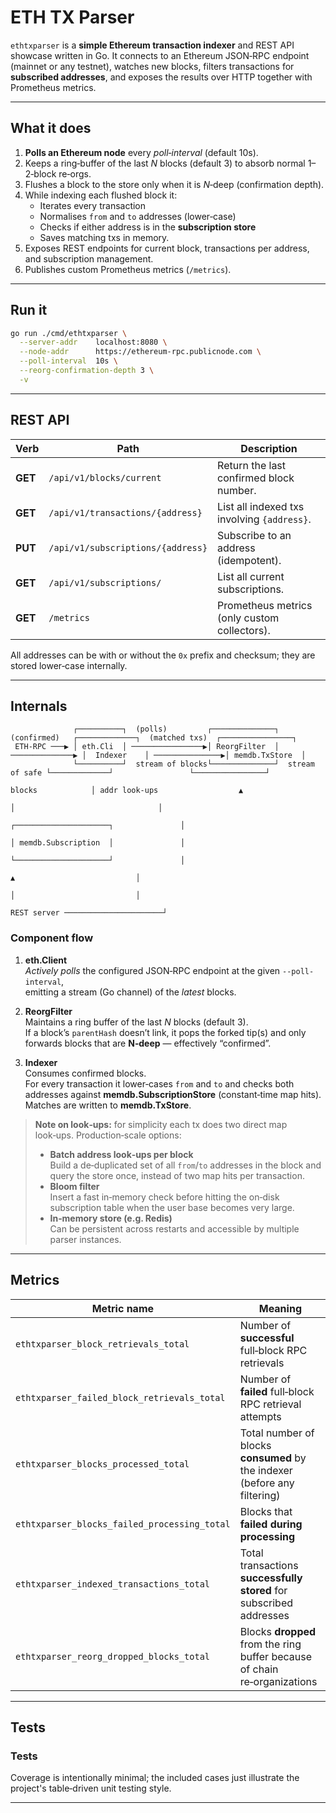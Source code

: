 # ETH TX Parser

`ethtxparser` is a **simple Ethereum transaction indexer** and REST API
showcase written in Go. It connects to an Ethereum JSON‑RPC endpoint (mainnet or any
testnet), watches new blocks, filters transactions for **subscribed
addresses**, and exposes the results over HTTP together with Prometheus
metrics.

---

## What it does

1. **Polls an Ethereum node** every *poll‑interval* (default 10s).
2. Keeps a ring‑buffer of the last *N* blocks (default 3) to absorb normal
   1–2‑block re‑orgs.
3. Flushes a block to the store only when it is *N*‑deep
   (confirmation depth).
4. While indexing each flushed block it:
    * Iterates every transaction
    * Normalises `from` and `to` addresses (lower‑case)
    * Checks if either address is in the **subscription store**
    * Saves matching txs in memory.
5. Exposes REST endpoints for current block, transactions per address,
   and subscription management.
6. Publishes custom Prometheus metrics (`/metrics`).

---

## Run it

```bash
go run ./cmd/ethtxparser \
  --server-addr    localhost:8080 \
  --node-addr      https://ethereum-rpc.publicnode.com \
  --poll-interval  10s \
  --reorg-confirmation-depth 3 \
  -v
```

---

## REST API

| Verb    | Path                              | Description                                  |
|---------|-----------------------------------|----------------------------------------------|
| **GET** | `/api/v1/blocks/current`          | Return the last confirmed block number.      |
| **GET** | `/api/v1/transactions/{address}`  | List all indexed txs involving `{address}`.  |
| **PUT** | `/api/v1/subscriptions/{address}` | Subscribe to an address (idempotent).        |
| **GET** | `/api/v1/subscriptions/`          | List all current subscriptions.              |
| **GET** | `/metrics`                        | Prometheus metrics (only custom collectors). |

All addresses can be with or without the `0x` prefix and checksum; they are
stored lower‑case internally.

---

## Internals

```text
              ┌──────────┐  (polls)         ┌──────────────┐   (confirmed)   ┌─────────────┐  (matched txs)  ┌────────────────┐
 ETH-RPC ───▶ │ eth.Cli  │ ────────────────▶│ ReorgFilter  │ ──────────────▶ │  Indexer    │ ───────────────▶│ memdb.TxStore  │
              └──────────┘  stream of blocks└──────────────┘  stream of safe └─────────────┘                 └────────────────┘
                                                                  blocks            │ addr look‑ups                  ▲
                                                                                    │                                │
                                                                               ┌─────────────────────┐               │
                                                                               │ memdb.Subscription  │               │
                                                                               └─────────────────────┘               │
                                                                                         ▲                           │
                                                                                         │                           │ 
                                                                                   REST server ──────────────────────┘
```

### Component flow

1. **eth.Client**  
   *Actively polls* the configured JSON‑RPC endpoint at the given `--poll-interval`,  
   emitting a stream (Go channel) of the *latest* blocks.

2. **ReorgFilter**  
   Maintains a ring buffer of the last *N* blocks (default 3).  
   If a block’s `parentHash` doesn’t link, it pops the forked tip(s) and only
   forwards blocks that are **N‑deep** — effectively “confirmed”.

3. **Indexer**  
   Consumes confirmed blocks.  
   For every transaction it lower‑cases `from` and `to` and checks both
   addresses against **memdb.SubscriptionStore** (constant‑time map hits).  
   Matches are written to **memdb.TxStore**.

> **Note on look‑ups:** for simplicity each tx does two direct map look‑ups.
> Production‑scale options:
> - **Batch address look‑ups per block**  
    Build a de‑duplicated set of all `from`/`to` addresses in the block and query the store once, instead of two map hits per transaction.
> - **Bloom filter**  
    Insert a fast in‑memory check before hitting the on‑disk subscription table when the user base becomes very large.
> - **In‑memory store (e.g. Redis)**  
    Can be persistent across restarts and accessible by multiple parser instances.

---

## Metrics

| Metric name                                  | Meaning                                                                   |
|----------------------------------------------|---------------------------------------------------------------------------|
| `ethtxparser_block_retrievals_total`         | Number of **successful** full‑block RPC retrievals                        |
| `ethtxparser_failed_block_retrievals_total`  | Number of **failed** full‑block RPC retrieval attempts                    |
| `ethtxparser_blocks_processed_total`         | Total number of blocks **consumed** by the indexer (before any filtering) |
| `ethtxparser_blocks_failed_processing_total` | Blocks that **failed during processing**                                  |
| `ethtxparser_indexed_transactions_total`     | Total transactions **successfully stored** for subscribed addresses       |
| `ethtxparser_reorg_dropped_blocks_total`     | Blocks **dropped** from the ring buffer because of chain re‑organizations |

---

## Tests
### Tests
Coverage is intentionally minimal; the included cases just illustrate the project's table‑driven unit testing style.

---
